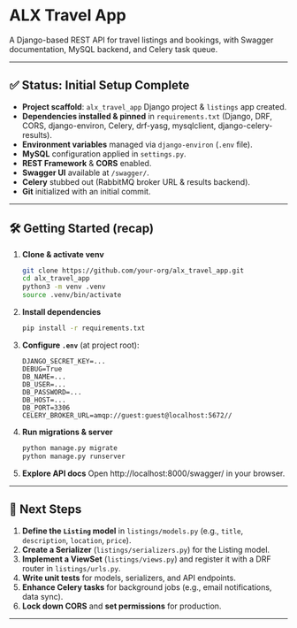 # ALX Travel App

A Django-based REST API for travel listings and bookings, with Swagger documentation, MySQL backend, and Celery task queue.

---

## ✅ Status: Initial Setup Complete

- **Project scaffold**: `alx_travel_app` Django project & `listings` app created.
- **Dependencies installed & pinned** in `requirements.txt` (Django, DRF, CORS, django-environ, Celery, drf-yasg, mysqlclient, django-celery-results).
- **Environment variables** managed via `django-environ` (`.env` file).
- **MySQL** configuration applied in `settings.py`.
- **REST Framework** & **CORS** enabled.
- **Swagger UI** available at `/swagger/`.
- **Celery** stubbed out (RabbitMQ broker URL & results backend).
- **Git** initialized with an initial commit.

---

## 🛠 Getting Started (recap)

1. **Clone & activate venv**
   ```bash
   git clone https://github.com/your-org/alx_travel_app.git
   cd alx_travel_app
   python3 -m venv .venv
   source .venv/bin/activate
   ```

2. **Install dependencies**
   ```bash
   pip install -r requirements.txt
   ```

3. **Configure `.env`** (at project root):
   ```dotenv
   DJANGO_SECRET_KEY=...
   DEBUG=True
   DB_NAME=...
   DB_USER=...
   DB_PASSWORD=...
   DB_HOST=...
   DB_PORT=3306
   CELERY_BROKER_URL=amqp://guest:guest@localhost:5672//
   ```

4. **Run migrations & server**
   ```bash
   python manage.py migrate
   python manage.py runserver
   ```

5. **Explore API docs**
   Open http://localhost:8000/swagger/ in your browser.

---

## 🚀 Next Steps

1. **Define the `Listing` model** in `listings/models.py` (e.g., `title`, `description`, `location`, `price`).
2. **Create a Serializer** (`listings/serializers.py`) for the Listing model.
3. **Implement a ViewSet** (`listings/views.py`) and register it with a DRF router in `listings/urls.py`.
4. **Write unit tests** for models, serializers, and API endpoints.
5. **Enhance Celery tasks** for background jobs (e.g., email notifications, data sync).
6. **Lock down CORS** and **set permissions** for production.

---


